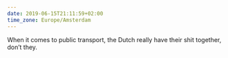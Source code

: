 ```yaml
---
date: 2019-06-15T21:11:59+02:00
time_zone: Europe/Amsterdam
---
```

When it comes to public transport, the Dutch really have their shit together, don’t they.
